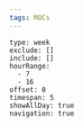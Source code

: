 ```yaml
---
tags: MOCs
---
```

```gEvent
type: week
exclude: []
include: []
hourRange:
  - 7
  - 16
offset: 0
timespan: 5
showAllDay: true
navigation: true

```
```folder-index-content
```
